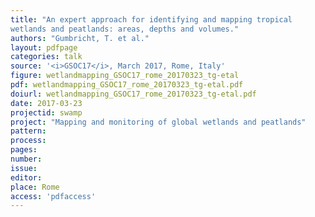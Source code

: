 ```yaml
---
title: "An expert approach for identifying and mapping tropical
wetlands and peatlands: areas, depths and volumes."
authors: "Gumbricht, T. et al."
layout: pdfpage
categories: talk
source: '<i>GSOC17</i>, March 2017, Rome, Italy'
figure: wetlandmapping_GSOC17_rome_20170323_tg-etal
pdf: wetlandmapping_GSOC17_rome_20170323_tg-etal.pdf
doiurl: wetlandmapping_GSOC17_rome_20170323_tg-etal.pdf
date: 2017-03-23
projectid: swamp
project: "Mapping and monitoring of global wetlands and peatlands"
pattern:
process:
pages:
number:
issue:
editor:
place: Rome
access: 'pdfaccess'
---
```

